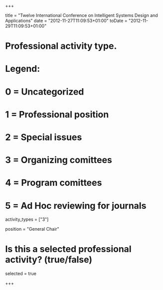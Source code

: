 +++ 

title = "Twelve International Conference on Intelligent Systems Design and Applications"
date = "2012-11-27T11:09:53+01:00"
toDate = "2012-11-29T11:09:53+01:00"

# Professional activity type.
#
# Legend:
# 0 = Uncategorized
# 1 = Professional position
# 2 = Special issues
# 3 = Organizing comittees
# 4 = Program comittees
# 5 = Ad Hoc reviewing for journals

activity_types = ["3"]

position = "General Chair"

# Is this a selected professional activity? (true/false)

selected = true 

+++
